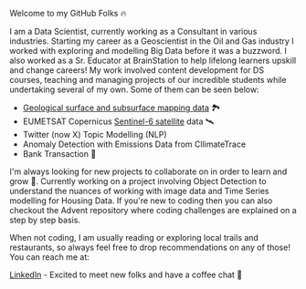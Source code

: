Welcome to my GitHub Folks 🔥

I am a Data Scientist, currently working as a Consultant in various industries. 
Starting my career as a Geoscientist in the Oil and Gas industry I worked with exploring and modelling Big Data before it was a buzzword. I also worked as a Sr. Educator at BrainStation to help lifelong learners upskill and change careers! My work involved content development for DS courses, teaching and managing projects of our incredible students while undertaking several of my own. Some of them can be seen below:
- [Geological surface and subsurface mapping data](https://www.searchanddiscovery.com/pdfz/documents/2014/30382chitransh/ndx_chitransh.pdf.html) 🏞️
- EUMETSAT Copernicus [Sentinel-6 satellite](https://www.eumetsat.int/sentinel-6) data 🛰️
- Twitter (now X) Topic Modelling (NLP)
- Anomaly Detection with Emissions Data from CllimateTrace
- Bank Transaction 🏦

I'm always looking for new projects to collaborate on in order to learn and grow 🌱. Currently working on a project involving Object Detection to understand the nuances of working with image data and Time Series modelling for Housing Data. If you're new to coding then you can also checkout the Advent repository where coding challenges are explained on a step by step basis. 

When not coding, I am usually reading or exploring local trails and restaurants, so always feel free to drop recommendations on any of those!
You can reach me at:  
  
[LinkedIn](https://www.linkedin.com/in/schitransh/) - Excited to meet new folks and have a coffee chat 💬
